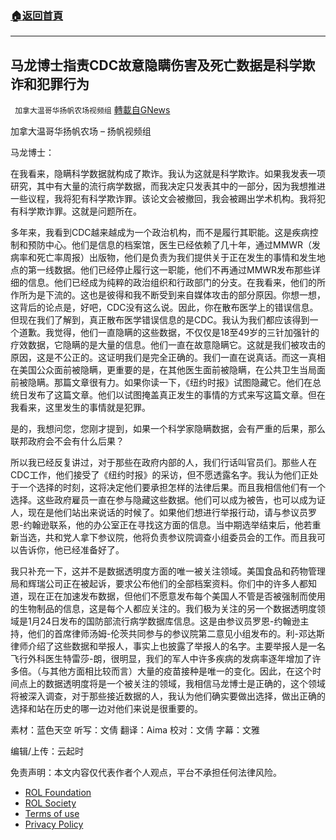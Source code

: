###  [:house:返回首頁](https://github.com/ourhimalayas/txt)
---


## 马龙博士指责CDC故意隐瞒伤害及死亡数据是科学欺诈和犯罪行为
` 加拿大温哥华扬帆农场视频组` [轉載自GNews](https://gnews.org/zh-hans/2141652/)

加拿大温哥华扬帆农场 – 扬帆视频组

马龙博士：

在我看来，隐瞒科学数据就构成了欺诈。我认为这就是科学欺诈。如果我发表一项研究，其中有大量的流行病学数据，而我决定只发表其中的一部分，因为我想推进一些议程，我将犯有科学欺诈罪。该论文会被撤回，我会被踢出学术机构。我将犯有科学欺诈罪。这就是问题所在。

多年来，我看到CDC越来越成为一个政治机构，而不是履行其职能。这是疾病控制和预防中心。他们是信息的档案馆，医生已经依赖了几十年，通过MMWR（发病率和死亡率周报）出版物，他们是负责为我们提供关于正在发生的事情和发生地点的第一线数据。他们已经停止履行这一职能，他们不再通过MMWR发布那些详细的信息。他们已经成为纯粹的政治组织和行政部门的分支。在我看来，他们的所作所为是下流的。这也是彼得和我不断受到来自媒体攻击的部分原因。你想一想，这背后的论点是，好吧，CDC没有这么说。因此，你在散布医学上的错误信息。但现在我们了解到，真正散布医学错误信息的是CDC。我认为我们都应该得到一个道歉。我觉得，他们一直隐瞒的这些数据，不仅仅是18至49岁的三针加强针的疗效数据，它隐瞒的是大量的信息。他们一直在故意隐瞒它。这就是我们被攻击的原因，这是不公正的。这证明我们是完全正确的。我们一直在说真话。而这一真相在美国公众面前被隐瞒，更重要的是，在其他医生面前被隐瞒，在公共卫生当局面前被隐瞒。那篇文章很有力。如果你读一下，《纽约时报》试图隐藏它。他们在总统日发布了这篇文章。他们以试图掩盖真正发生的事情的方式来写这篇文章。但在我看来，这里发生的事情就是犯罪。

是的，我想问您，您刚才提到，如果一个科学家隐瞒数据，会有严重的后果，那么联邦政府会不会有什么后果？

所以我已经反复讲过，对于那些在政府内部的人，我们行话叫官员们。那些人在CDC工作，他们接受了《纽约时报》的采访，但不愿透露名字。我认为他们正处于一个选择的时刻，这将决定他们要承担怎样的法律后果。而且我相信他们有一个选择。这些政府雇员一直在参与隐藏这些数据。他们可以成为被告，也可以成为证人，现在是他们站出来说话的时候了。如果他们想进行举报行动，请与参议员罗恩-约翰逊联系，他的办公室正在寻找这方面的信息。当中期选举结束后，他若重新当选，共和党人拿下参议院，他将负责参议院调查小组委员会的工作。而且我可以告诉你，他已经准备好了。

我只补充一下，这并不是数据透明度方面的唯一被关注领域。美国食品和药物管理局和辉瑞公司正在被起诉，要求公布他们的全部档案资料。你们中的许多人都知道，现在正在加速发布数据，但他们不愿意发布每个美国人不管是否被强制而使用的生物制品的信息，这是每个人都应关注的。我们极为关注的另一个数据透明度领域是1月24日发布的国防部流行病学数据库信息。这是由参议员罗恩-约翰逊主持，他们的首席律师汤姆-伦茨共同参与的参议院第二意见小组发布的。利-邓达斯律师介绍了这些数据和举报人，事实上也披露了举报人的名字。主要举报人是一名飞行外科医生特雷莎-朗，很明显，我们的军人中许多疾病的发病率逐年增加了许多倍。（与其他方面相比较而言）大量的疫苗接种是唯一的变化。因此，在这个时间点上的数据透明度将是一个被关注的领域，我相信马龙博士是正确的，这个领域将被深入调查，对于那些接近数据的人，我认为他们确实要做出选择，做出正确的选择和站在历史的哪一边对他们来说是很重要的。

素材：蓝色天空
听写：文倩
翻译：Aima
校对：文倩
字幕：文雅

编辑/上传：云起时

 

免责声明：本文内容仅代表作者个人观点，平台不承担任何法律风险。

- [ROL Foundation](https://rolfoundation.org/)
- [ROL Society](https://rolsociety.org/)
- [Terms of use](https://gnews.org/terms-of-use-3/)
- [Privacy Policy](https://gnews.org/privacy-policy/)
